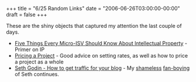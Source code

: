 +++
title = "6/25 Random Links"
date = "2006-06-26T03:00:00-00:00"
draft = false
+++

These are the shiny objects that captured my attention the last couple
of days.

-   [Five Things Every Micro-ISV Should Know About Intellectual
    Property](http://software.ericsink.com/articles/Intellectual_Property.html) -
    Primer on IP
-   [Pricing a
    Project](http://www.blueflavor.com/ed/tips_tricks/pricing_a_project.php) -
    Good advice on setting rates, as well as how to price a project as a
    whole
-   [Seth Godin - How to get traffic for your
    blog](http://sethgodin.typepad.com/seths_blog/2006/06/how_to_get_traf.html) -
    My
    [shameless](http://www.approachingnormal.com/articles/2006/04/22/why-i-want-to-have-seth-godins-babies)
    [fan-boying](http://www.approachingnormal.com/articles/2006/06/08/more-seth-godin)
    of Seth continues.


